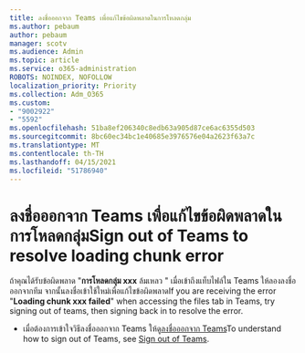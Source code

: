 ```yaml
---
title: ลงชื่อออกจาก Teams เพื่อแก้ไขข้อผิดพลาดในการโหลดกลุ่ม
ms.author: pebaum
author: pebaum
manager: scotv
ms.audience: Admin
ms.topic: article
ms.service: o365-administration
ROBOTS: NOINDEX, NOFOLLOW
localization_priority: Priority
ms.collection: Adm_O365
ms.custom:
- "9002922"
- "5592"
ms.openlocfilehash: 51ba8ef206340c8edb63a905d87ce6ac6355d503
ms.sourcegitcommit: 8bc60ec34bc1e40685e3976576e04a2623f63a7c
ms.translationtype: MT
ms.contentlocale: th-TH
ms.lasthandoff: 04/15/2021
ms.locfileid: "51786940"
---
```

# <a name="sign-out-of-teams-to-resolve-loading-chunk-error"></a><span data-ttu-id="23900-102">ลงชื่อออกจาก Teams เพื่อแก้ไขข้อผิดพลาดในการโหลดกลุ่ม</span><span class="sxs-lookup"><span data-stu-id="23900-102">Sign out of Teams to resolve loading chunk error</span></span>

<span data-ttu-id="23900-103">ถ้าคุณได้รับข้อผิดพลาด "**การโหลดกลุ่ม xxx** ล้มเหลว " เมื่อเข้าถึงแท็บไฟล์ใน Teams ให้ลองลงชื่อออกจากทีม จากนั้นลงชื่อเข้าใช้ใหม่เพื่อแก้ไขข้อผิดพลาด</span><span class="sxs-lookup"><span data-stu-id="23900-103">If you are receiving the error "**Loading chunk xxx failed**"  when accessing the files tab in Teams, try signing out of teams, then signing back in to resolve the error.</span></span>

- <span data-ttu-id="23900-104">เมื่อต้องการเข้าใจวิธีลงชื่อออกจาก Teams ให้ดู[ลงชื่อออกจาก Teams](https://support.microsoft.com/en-ie/office/sign-out-of-teams-a6d76e69-e1dd-4bc4-8e5f-04ba48384487)</span><span class="sxs-lookup"><span data-stu-id="23900-104">To understand how to sign out of Teams, see [Sign out of Teams](https://support.microsoft.com/en-ie/office/sign-out-of-teams-a6d76e69-e1dd-4bc4-8e5f-04ba48384487).</span></span>
